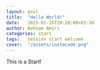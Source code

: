 ```yaml
---
layout: post
title:  "Hello World!"
date:   2025-01-26T20:20:00+03:30
author: Behnam Amiri
categories: start
tags:	session start welcome
cover:  "/assets/instacode.png"
---
```


This is a Start!